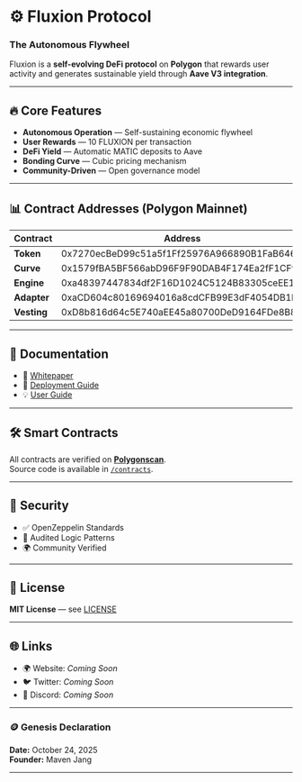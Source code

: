 # ⚙️ Fluxion Protocol

### **The Autonomous Flywheel**

Fluxion is a **self-evolving DeFi protocol** on **Polygon** that rewards user activity and generates sustainable yield through **Aave V3 integration**.

---

## 🔥 Core Features

- **Autonomous Operation** — Self-sustaining economic flywheel  
- **User Rewards** — 10 FLUXION per transaction  
- **DeFi Yield** — Automatic MATIC deposits to Aave  
- **Bonding Curve** — Cubic pricing mechanism  
- **Community-Driven** — Open governance model  

---

## 📊 Contract Addresses (Polygon Mainnet)

| Contract | Address |
|-----------|----------|
| **Token** | 0x7270ecBeD99c51a5f1Ff25976A966890B1FaB646 |
| **Curve** | 0x1579fBA5BF566abD96F9F90DAB4F174Ea2fF1CFf |
| **Engine**| 0xa48397447834df2F16D1024C5124B83305ceEE1A |
| **Adapter** | 0xaCD604c80169694016a8cdCFB99E3dF4054DB1Db |
| **Vesting** | 0xD8b816d64c5E740aEE45a80700DeD9164FDe8B82 |

---

## 📖 Documentation

- 📘 [Whitepaper](docs/whitepaper.md)  
- 🧩 [Deployment Guide](docs/deployment.md)  
- 💡 [User Guide](docs/user-guide.md)

---

## 🛠 Smart Contracts

All contracts are verified on **[Polygonscan](https://polygonscan.com)**.  
Source code is available in [`/contracts`](contracts/).

---

## 🔐 Security

- ✅ OpenZeppelin Standards  
- 🧱 Audited Logic Patterns  
- 🌍 Community Verified  

---

## 📜 License

**MIT License** — see [LICENSE](LICENSE)

---

## 🌐 Links

- 🌍 Website: *Coming Soon*  
- 🐦 Twitter: *Coming Soon*  
- 💬 Discord: *Coming Soon*  

---

### 🪙 Genesis Declaration

**Date:** October 24, 2025  
**Founder:** Maven Jang

---

